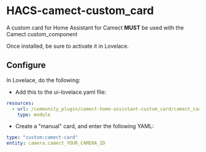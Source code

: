 # HACS-camect-custom_card
A custom card for Home Assistant for Camect
**MUST** be used with the Camect custom_component

Once installed, be sure to activate it in Lovelace.
## Configure
In Lovelace, do the following:
- Add this to the ui-lovelace.yaml file:
```yaml
resources:
  - url: /community_plugin/camect-home-assistant-custom_card/camect_card.js
    type: module
```

- Create a "manual" card, and enter the following YAML:
```yaml
type: "custom:camect-card"
entity: camera.camect_YOUR_CAMERA_ID
```
